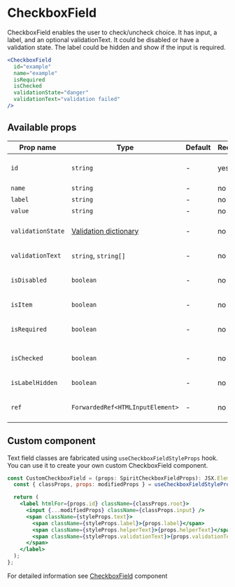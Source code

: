 # CheckboxField

CheckboxField enables the user to check/uncheck choice. It has input, a label,
and an optional validationText. It could be disabled or have a validation state. The label could be hidden
and show if the input is required.

```jsx
<CheckboxField
  id="example"
  name="example"
  isRequired
  isChecked
  validationState="danger"
  validationText="validation failed"
/>
```

## Available props

| Prop name         | Type                                           | Default | Required | Description                    |
| ----------------- | ---------------------------------------------- | ------- | -------- | ------------------------------ |
| `id`              | `string`                                       | -       | yes      | Input and label identification |
| `name`            | `string`                                       | -       | no       | Input name                     |
| `label`           | `string`                                       | -       | no       | Label text                     |
| `value`           | `string`                                       | -       | no       | Input value                    |
| `validationState` | [Validation dictionary][dictionary-validation] | -       | no       | Type of validation state.      |
| `validationText`  | `string`, `string[]`                           | -       | no       | Validation text                |
| `isDisabled`      | `boolean`                                      | -       | no       | Whether is field disabled      |
| `isItem`          | `boolean`                                      | -       | no       | To render in [Item][item] mode |
| `isRequired`      | `boolean`                                      | -       | no       | Whether is field required      |
| `isChecked`       | `boolean`                                      | -       | no       | Whether is field checked       |
| `isLabelHidden`   | `boolean`                                      | -       | no       | Whether is label hidden        |
| `ref`             | `ForwardedRef<HTMLInputElement>`               | -       | no       | Input element reference        |

## Custom component

Text field classes are fabricated using `useCheckboxFieldStyleProps` hook. You can use it to create your own custom CheckboxField component.

```jsx
const CustomCheckboxField = (props: SpiritCheckboxFieldProps): JSX.Element => {
  const { classProps, props: modifiedProps } = useCheckboxFieldStyleProps(props);

  return (
    <label htmlFor={props.id} className={classProps.root}>
      <input {...modifiedProps} className={classProps.input} />
      <span className={styleProps.text}>
        <span className={styleProps.label}>{props.label}</span>
        <span className={styleProps.helperText}>{props.helperText}</span>
        <span className={styleProps.validationText}>{props.validationText}</span>
      </span>
    </label>
  );
};
```

For detailed information see [CheckboxField](https://github.com/lmc-eu/spirit-design-system/blob/main/packages/web/src/scss/components/CheckboxField/README.md) component

[item]: https://github.com/lmc-eu/spirit-design-system/blob/main/packages/web-react/src/components/Item/README.md
[dictionary-validation]: https://github.com/lmc-eu/spirit-design-system/blob/main/docs/DICTIONARIES.md#validation
